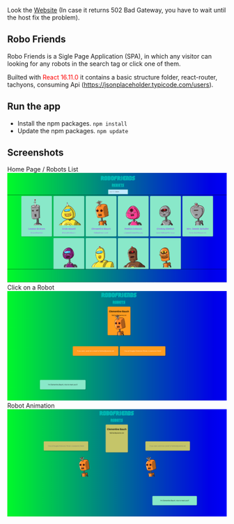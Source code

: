 
Look the [Website](https://leafproyect.000webhostapp.com/) (In case it returns 502 Bad Gateway, you have to wait until the host fix the problem).
## Robo Friends

Robo Friends is a Sigle Page Application (SPA), in which any visitor can looking for any robots in the search tag or click one of them.

Builted with <span style="color:red">React 16.11.0</span> it contains a basic structure folder, react-router, tachyons, consuming Api (https://jsonplaceholder.typicode.com/users).

## Run the app

- Install the npm packages. `npm install`
- Update the npm packages. `npm update`

## Screenshots
Home Page / Robots List
![](src/assets/images/Screen%20Shot%202019-10-25%20at%2012.05.43%20PM.png)
Click on a Robot
![](src/assets/images/Screen%20Shot%202019-10-25%20at%2012.06.49%20PM.png)
Robot Animation
![](src/assets/images/Screen%20Shot%202019-10-25%20at%2012.07.22%20PM.png)
